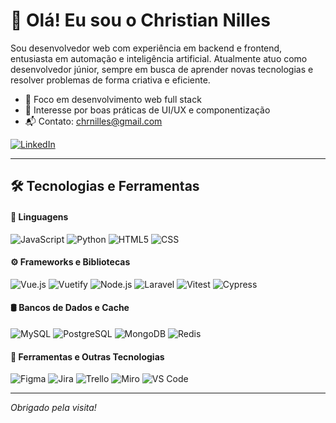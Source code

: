 # 👋 Olá! Eu sou o Christian Nilles

Sou desenvolvedor web com experiência em backend e frontend, entusiasta em automação e inteligência artificial. Atualmente atuo como desenvolvedor júnior, sempre em busca de aprender novas tecnologias e resolver problemas de forma criativa e eficiente.

- 🎯 Foco em desenvolvimento web full stack
- 🤖 Interesse por boas práticas de UI/UX e componentização
- 📬 Contato: chrnilles@gmail.com

[![LinkedIn](https://img.shields.io/badge/LinkedIn-0077B5?style=for-the-badge&logo=linkedin&logoColor=white)](https://www.linkedin.com/in/christian-nilles-7424991b5/)

---

## 🛠️ Tecnologias e Ferramentas

#### 📌 Linguagens
<div style="display: inline_block">
  <img alt="JavaScript" src="https://img.shields.io/badge/JavaScript-F7DF1E?logo=javascript&logoColor=000" />
  <img alt="Python" src="https://img.shields.io/badge/Python-3776AB?logo=python&logoColor=fff" />
  <img alt="HTML5" src="https://img.shields.io/badge/HTML-%23E34F26.svg?logo=html5&logoColor=white" />
  <img alt="CSS" src="https://img.shields.io/badge/CSS-1572B6?logo=css3&logoColor=fff" />
</div>

#### ⚙️ Frameworks e Bibliotecas
<div style="display: inline_block">
  <img alt="Vue.js" src="https://img.shields.io/badge/Vue.js-4FC08D?logo=vuedotjs&logoColor=fff" />
  <img alt="Vuetify" src="https://img.shields.io/badge/Vuetify-1867C0?logo=vuetify&logoColor=fff" />
  <img alt="Node.js" src="https://img.shields.io/badge/Node.js-6DA55F?logo=node.js&logoColor=white" />
  <img alt="Laravel" src="https://img.shields.io/badge/Laravel-%23FF2D20.svg?logo=laravel&logoColor=white" />
  <img alt="Vitest" src="https://img.shields.io/badge/Vitest-6E9F18?logo=vitest&logoColor=fff" />
  <img alt="Cypress" src="https://img.shields.io/badge/Cypress-69D3A7?logo=cypress&logoColor=fff" />
</div>

#### 🛢️ Bancos de Dados e Cache
<div style="display: inline_block">
  <img alt="MySQL" src="https://img.shields.io/badge/MySQL-4479A1?logo=mysql&logoColor=fff" />
  <img alt="PostgreSQL" src="https://img.shields.io/badge/Postgres-%23316192.svg?logo=postgresql&logoColor=white" />
  <img alt="MongoDB" src="https://img.shields.io/badge/MongoDB-%234ea94b.svg?logo=mongodb&logoColor=white" />
  <img alt="Redis" src="https://img.shields.io/badge/Redis-%23DD0031.svg?logo=redis&logoColor=white" />
</div>

#### 🧰 Ferramentas e Outras Tecnologias
<div style="display: inline_block">
  <img alt="Figma" src="https://img.shields.io/badge/Figma-F24E1E?logo=figma&logoColor=white" />
  <img alt="Jira" src="https://img.shields.io/badge/Jira-0052CC?logo=jira&logoColor=fff" />
  <img alt="Trello" src="https://img.shields.io/badge/Trello-0052CC?logo=trello&logoColor=fff" />
  <img alt="Miro" src="https://img.shields.io/badge/Miro-050038?logo=miro&logoColor=fff" />
  <img alt="VS Code" src="https://custom-icon-badges.demolab.com/badge/Visual%20Studio%20Code-0078d7.svg?logo=vsc&logoColor=white" />
</div>


---

_Obrigado pela visita!_
